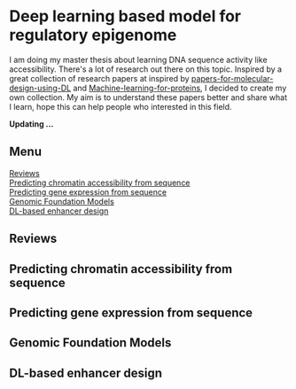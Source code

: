 # Deep learning based model for regulatory epigenome
I am doing my master thesis about learning DNA sequence activity like accessibility. There's a lot of research out there on this topic. Inspired by a great collection of research papers at inspired by [papers-for-molecular-design-using-DL](https://github.com/AspirinCode/papers-for-molecular-design-using-DL/blob/main/README.md?plain=1) and [Machine-learning-for-proteins](https://github.com/yangkky/Machine-learning-for-proteins/tree/master), I decided to create my own collection. My aim is to understand these papers better and share what I learn, hope this can help people who interested in this field.

**Updating ...** 

## Menu
[Reviews](#reviews)  
[Predicting chromatin accessibility from sequence](#predicting-chromatin-accessibility-from-sequence)  
[Predicting gene expression from sequence](#predicting-gene-expression-from-sequence)  
[Genomic Foundation Models](#genomic-foundation-models)  
[DL-based enhancer design](#dl-based-enhancer-design)  



## Reviews

## Predicting chromatin accessibility from sequence

## Predicting gene expression from sequence

## Genomic Foundation Models

## DL-based enhancer design
